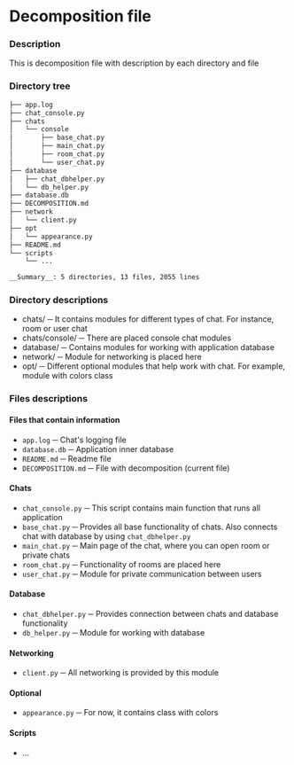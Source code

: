 # Decomposition file

### Description
This is decomposition file with description by each directory and file

### Directory tree
```sh
├── app.log
├── chat_console.py
├── chats
│   └── console
│       ├── base_chat.py
│       ├── main_chat.py
│       ├── room_chat.py
│       └── user_chat.py
├── database
│   ├── chat_dbhelper.py
│   └── db_helper.py
├── database.db
├── DECOMPOSITION.md
├── network
│   └── client.py
├── opt
│   └── appearance.py
├── README.md
└── scripts
    └── ...

__Summary__: 5 directories, 13 files, 2055 lines
```


### Directory descriptions
- chats/ ─ It contains modules for different types of chat. For instance, room or user chat
- chats/console/ ─ There are placed console chat modules
- database/ ─ Contains modules for working with application database
- network/ ─ Module for networking is placed here
- opt/ ─ Different optional modules that help work with chat. For example, module with colors class

### Files descriptions
#### Files that contain information
- ```app.log``` ─ Chat's logging file
- ```database.db``` ─ Application inner database
- ```README.md``` ─ Readme file
- ```DECOMPOSITION.md``` ─ File with decomposition (current file)

#### Chats
- ```chat_console.py``` ─ This script contains main function that runs all application
- ```base_chat.py``` ─ Provides all base functionality of chats. Also connects chat with database by using ```chat_dbhelper.py```
- ```main_chat.py``` ─ Main page of the chat, where you can open room or private chats
- ```room_chat.py``` ─ Functionality of rooms are placed here
- ```user_chat.py``` ─ Module for private communication between users

#### Database
- ```chat_dbhelper.py``` ─ Provides connection between chats and database functionality
- ```db_helper.py``` ─ Module for working with database

#### Networking
- ```client.py``` ─ All networking is provided by this module

#### Optional
- ```appearance.py``` ─ For now, it contains class with colors

#### Scripts
- ...
